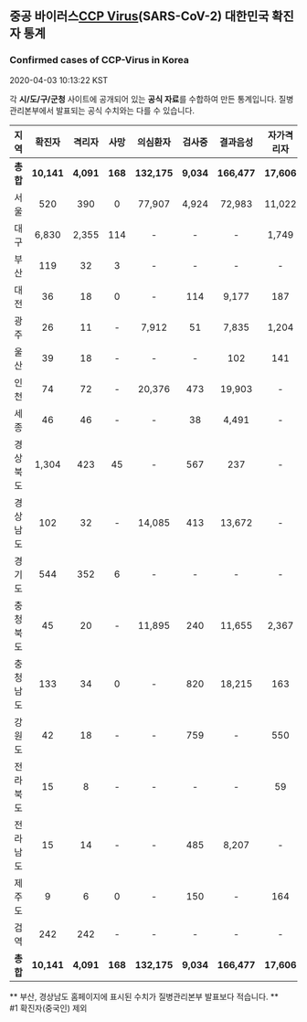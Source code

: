 
## 중공 바이러스[CCP Virus]()(SARS-CoV-2) 대한민국 확진자 통계
### Confirmed cases of CCP-Virus in Korea
2020-04-03 10:13:22 KST

각 **시/도/구/군청** 사이트에 공개되어 있는 **공식 자료**를 수합하여 만든 통계입니다.
질병관리본부에서 발표되는 공식 수치와는 다를 수 있습니다.


|  지역  | 확진자 |  격리자  |  사망  |  의심환자  |  검사중  |  결과음성  |  자가격리자  |  감시중  |  감시해제  |  퇴원  |
|:------:|:------:|:--------:|:--------:|:----------:|:--------:|:----------------:|:------------:|:--------:|:----------:|:--:|
|**총합**|**10,141**|**4,091**|**168**|**132,175**|**9,034**|**166,477**|**17,606**|**6,420**|**21,469**|**5,835**|
|서울|520|390|0|77,907|4,924|72,983|11,022|3,550|7,472|130|
|대구|6,830|2,355|114|-|-|-|1,749|-|-|4,361|
|부산|119|32|3|-|-|-|-|-|-|84|
|대전|36|18|0|-|114|9,177|187|187|570|18|
|광주|26|11|-|7,912|51|7,835|1,204|5|1,199|15|
|울산|39|18|-|-|-|102|141|1|140|21|
|인천|74|72|-|20,376|473|19,903|-|-|-|2|
|세종|46|46|-|-|38|4,491|-|-|-|-|
|경상북도|1,304|423|45|-|567|237|-|1,431|9,993|789|
|경상남도|102|32|-|14,085|413|13,672|-|-|-|70|
|경기도|544|352|6|-|-|-|-|-|-|186|
|충청북도|45|20|-|11,895|240|11,655|2,367|532|1,835|25|
|충청남도|133|34|0|-|820|18,215|163|-|-|99|
|강원도|42|18|-|-|759|-|550|-|-|24|
|전라북도|15|8|-|-|-|-|59|-|-|7|
|전라남도|15|14|-|-|485|8,207|-|714|260|1|
|제주도|9|6|0|-|150|-|164|-|-|3|
|검역|242|242|-|-|-|-|-|-|-|-|
|**총합**|**10,141**|**4,091**|**168**|**132,175**|**9,034**|**166,477**|**17,606**|**6,420**|**21,469**|**5,835**|


** 부산, 경상남도 홈페이지에 표시된 수치가 질병관리본부 발표보다 적습니다. **<br>
#1 확진자(중국인) 제외
    